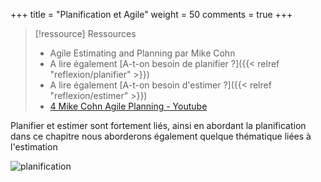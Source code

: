 +++
title = "Planification et Agile"
weight = 50
comments = true
+++

> [!ressource] Ressources
> - Agile Estimating and Planning par Mike Cohn
> - A lire également [A-t-on besoin de planifier ?]({{< relref "reflexion/planifier" >}})
> - A lire également [A-t-on besoin d'estimer ?]({{< relref "reflexion/estimer" >}})
> - [4 Mike Cohn Agile Planning - Youtube](https://youtu.be/Q8jRJOJerqk)

Planifier et estimer sont fortement liés, ainsi en abordant la planification dans ce chapitre nous aborderons également quelque thématique liées à l'estimation

![planification](static/illustrations/planifier.jpg)